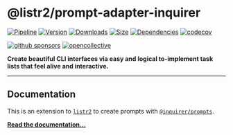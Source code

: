 # @listr2/prompt-adapter-inquirer

[![Pipeline](https://gitlab.kilic.dev/libraries/listr2/badges/master/pipeline.svg?style=flat-square&ignore_skipped=true)](https://gitlab.kilic.dev/libraries/listr2/-/commits/master) [![Version](https://img.shields.io/npm/v/listr2.svg?style=flat-square&logo=npm)](https://www.npmjs.com/package/listr2?activeTab=versions) [![Downloads](https://img.shields.io/npm/dm/listr2.svg?style=flat-square&logo=npm)](https://www.npmjs.com/package/listr2) [![Size](https://img.shields.io/bundlephobia/min/listr2?style=flat-square&logo=npm)](https://www.npmjs.com/package/listr2) [![Dependencies](https://img.shields.io/librariesio/release/npm/listr2?style=flat-square&logo=npm)](https://www.npmjs.com/package/listr2?activeTab=dependencies) [![codecov](https://codecov.io/gh/listr2/listr2/branch/master/graph/badge.svg?style=flat-square)](https://codecov.io/gh/listr2/listr2)

[![github sponsors](https://img.shields.io/github/sponsors/cenk1cenk2?style=flat-square&logo=github)](https://github.com/sponsors/cenk1cenk2) [![opencollective](https://img.shields.io/opencollective/sponsors/listr2?label=open%20collective&logo=opencollective)](https://opencollective.com/listr2)

**Create beautiful CLI interfaces via easy and logical to-implement task lists that feel alive and interactive.**

---

## Documentation

This is an extension to [`listr2`](https://listr2.kilic.dev/) to create prompts with [`@inquirer/prompts`](https://github.com/SBoudrias/Inquirer.js/blob/master/packages/prompts/README.md).

**[Read the documentation...](https://listr2.kilic.dev/task/prompts.html#inquirer)**
